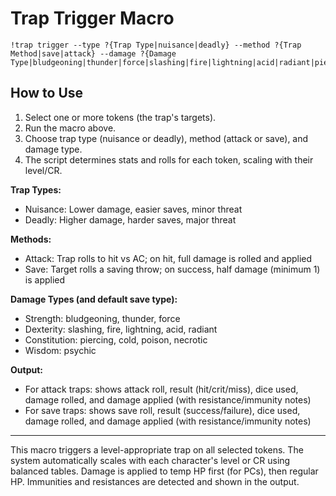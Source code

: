 # Trap Trigger Macro
```
!trap trigger --type ?{Trap Type|nuisance|deadly} --method ?{Trap Method|save|attack} --damage ?{Damage Type|bludgeoning|thunder|force|slashing|fire|lightning|acid|radiant|piercing|cold|poison|necrotic|psychic}
```

## How to Use

1. Select one or more tokens (the trap's targets).
2. Run the macro above.
3. Choose trap type (nuisance or deadly), method (attack or save), and damage type.
4. The script determines stats and rolls for each token, scaling with their level/CR.

**Trap Types:**
- Nuisance: Lower damage, easier saves, minor threat
- Deadly: Higher damage, harder saves, major threat

**Methods:**
- Attack: Trap rolls to hit vs AC; on hit, full damage is rolled and applied
- Save: Target rolls a saving throw; on success, half damage (minimum 1) is applied

**Damage Types (and default save type):**
- Strength: bludgeoning, thunder, force
- Dexterity: slashing, fire, lightning, acid, radiant
- Constitution: piercing, cold, poison, necrotic
- Wisdom: psychic

**Output:**
- For attack traps: shows attack roll, result (hit/crit/miss), dice used, damage rolled, and damage applied (with resistance/immunity notes)
- For save traps: shows save roll, result (success/failure), dice used, damage rolled, and damage applied (with resistance/immunity notes)

---

This macro triggers a level-appropriate trap on all selected tokens. The system automatically scales with each character's level or CR using balanced tables. Damage is applied to temp HP first (for PCs), then regular HP. Immunities and resistances are detected and shown in the output.
